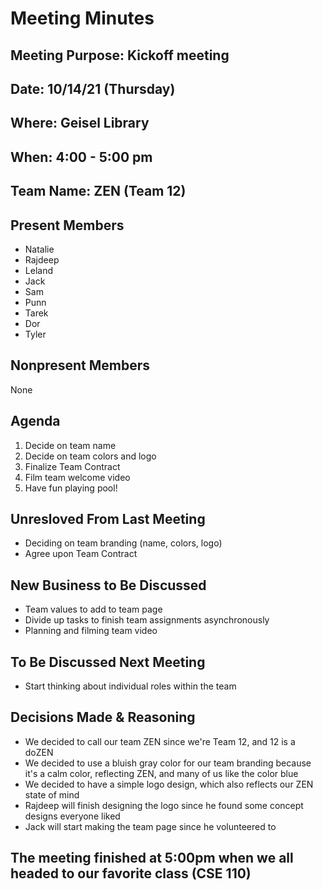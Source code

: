 # Meeting Minutes
## Meeting Purpose: Kickoff meeting
## Date: 10/14/21 (Thursday)
## Where: Geisel Library
## When: 4:00 - 5:00 pm
## Team Name: ZEN (Team 12)

## Present Members
- Natalie
- Rajdeep
- Leland
- Jack
- Sam
- Punn
- Tarek
- Dor
- Tyler

## Nonpresent Members
None

## Agenda
1. Decide on team name
2. Decide on team colors and logo
3. Finalize Team Contract
4. Film team welcome video
5. Have fun playing pool!

## Unresloved From Last Meeting
- Deciding on team branding (name, colors, logo)
- Agree upon Team Contract

## New Business to Be Discussed
- Team values to add to team page
- Divide up tasks to finish team assignments asynchronously
- Planning and filming team video

## To Be Discussed Next Meeting
- Start thinking about individual roles within the team

## Decisions Made & Reasoning
- We decided to call our team ZEN since we're Team 12, and 12 is a doZEN
- We decided to use a bluish gray color for our team branding because it's a calm color, reflecting ZEN, and many of us like the color blue
- We decided to have a simple logo design, which also reflects our ZEN state of mind
- Rajdeep will finish designing the logo since he found some concept designs everyone liked
- Jack will start making the team page since he volunteered to

## The meeting finished at 5:00pm when we all headed to our favorite class (CSE 110)




